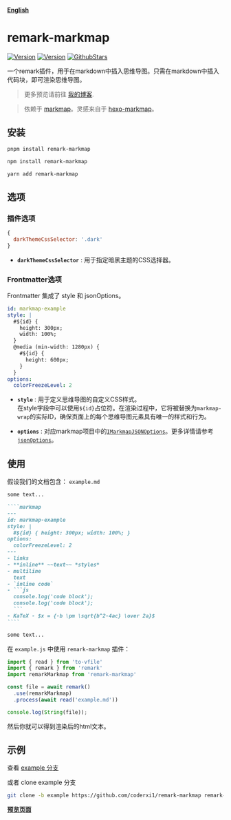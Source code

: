 [**English**](https://github.com/coderxi1/remark-markmap/blob/master/README.md)

# remark-markmap

[![Version](https://img.shields.io/npm/v/remark-markmap)](https://npm.im/remark-markmap)
[![Version](https://img.shields.io/npm/d18m/remark-markmap)](https://npm.im/remark-markmap)
[![GithubStars](https://img.shields.io/github/stars/coderxi1/remark-markmap?style=flat&logo=github&color=yellow)](https://github.com/coderxi1/remark-markmap)

一个remark插件，用于在markdown中插入思维导图。只需在markdown中插入代码块，即可渲染思维导图。

> 更多预览请前往 [我的博客](https://coderxi.com/posts/remark-markmap-doc).

>依赖于 [markmap](https://github.com/markmap/markmap)。灵感来自于 [hexo-markmap](https://github.com/maxchang3/hexo-markmap)。

## 安装

```sh
pnpm install remark-markmap
```
```sh
npm install remark-markmap
```
```sh
yarn add remark-markmap
```

## 选项

### 插件选项

```js
{
  darkThemeCssSelector: '.dark'
}
```
- **`darkThemeCssSelector`** : 用于指定暗黑主题的CSS选择器。

### Frontmatter选项

Frontmatter 集成了 style 和 jsonOptions。
```yaml
id: markmap-example
style: |
  #${id} {
    height: 300px;
    width: 100%;
  }
  @media (min-width: 1280px) {
    #${id} {
      height: 600px;
    }
  }
options:
  colorFreezeLevel: 2
```
  
- **`style`** : 用于定义思维导图的自定义CSS样式。  
在style字段中可以使用`${id}`占位符。在渲染过程中，它将被替换为`markmap-wrap`的实际ID，确保页面上的每个思维导图元素具有唯一的样式和行为。
  
- **`options`** : 对应markmap项目中的[`IMarkmapJSONOptions`](https://markmap.js.org/api/interfaces/markmap-view.IMarkmapJSONOptions.html)。更多详情请参考[`jsonOptions`](https://markmap.js.org/docs/json-options#option-list)。

## 使用

假设我们的文档包含： `example.md`

`````markdown
some text...

````markmap
---
id: markmap-example
style: |
  #${id} { height: 300px; width: 100%; }
options:
  colorFreezeLevel: 2
---
- links
- **inline** ~~text~~ *styles*
- multiline
  text
- `inline code`
- ```js
  console.log('code block');
  console.log('code block');
  ```
- KaTeX - $x = {-b \pm \sqrt{b^2-4ac} \over 2a}$
````

some text...
`````

在 `example.js` 中使用 `remark-markmap` 插件：

```javascript
import { read } from 'to-vfile'
import { remark } from 'remark'
import remarkMarkmap from 'remark-markmap'

const file = await remark()
  .use(remarkMarkmap)
  .process(await read('example.md'))

console.log(String(file));
```

然后你就可以得到渲染后的html文本。

## 示例

查看 [example 分支](https://github.com/coderxi1/remark-markmap/tree/example)

或者 clone example 分支

```sh
git clone -b example https://github.com/coderxi1/remark-markmap remark-markmap-example
```

[**预览页面**](https://coderxi1.github.io/remark-markmap/example.html)